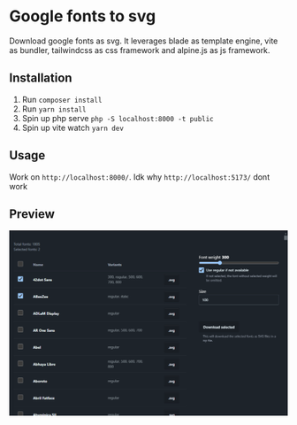 # Google fonts to svg

Download google fonts as svg. It leverages blade as template engine, vite as bundler, tailwindcss as css framework and alpine.js as js framework.

## Installation

1. Run `composer install`
2. Run `yarn install`
3. Spin up php serve `php -S localhost:8000 -t public`
4. Spin up vite watch `yarn dev`

## Usage

Work on `http://localhost:8000/`. Idk why `http://localhost:5173/` dont work


## Preview

<img src="https://raw.githubusercontent.com/MaciejPietro/google-fonts-svgs/refs/heads/main/preview.png" alt="" />
